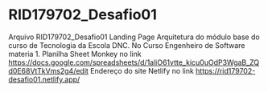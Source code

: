 # RID179702_Desafio01
Arquivo RID179702_Desafio01  Landing Page Arquitetura do módulo base do curso de Tecnologia da Escola DNC. No Curso Engenheiro de Software materia 1.   Planilha Sheet Monkey no link  https://docs.google.com/spreadsheets/d/1aliO61vtte_kicu0uOdP3WgaB_ZQd0E68VtTkVms2g4/edit     Endereço do site Netlify no link  https://rid179702-desafio01.netlify.app/

